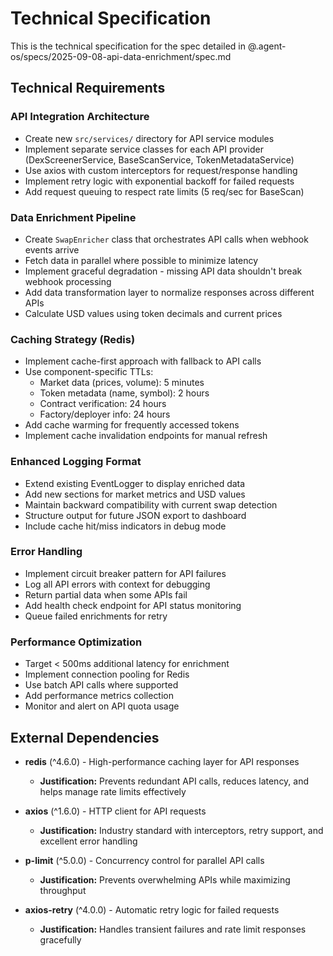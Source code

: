 # Technical Specification

This is the technical specification for the spec detailed in @.agent-os/specs/2025-09-08-api-data-enrichment/spec.md

## Technical Requirements

### API Integration Architecture
- Create new `src/services/` directory for API service modules
- Implement separate service classes for each API provider (DexScreenerService, BaseScanService, TokenMetadataService)
- Use axios with custom interceptors for request/response handling
- Implement retry logic with exponential backoff for failed requests
- Add request queuing to respect rate limits (5 req/sec for BaseScan)

### Data Enrichment Pipeline
- Create `SwapEnricher` class that orchestrates API calls when webhook events arrive
- Fetch data in parallel where possible to minimize latency
- Implement graceful degradation - missing API data shouldn't break webhook processing
- Add data transformation layer to normalize responses across different APIs
- Calculate USD values using token decimals and current prices

### Caching Strategy (Redis)
- Implement cache-first approach with fallback to API calls
- Use component-specific TTLs:
  - Market data (prices, volume): 5 minutes
  - Token metadata (name, symbol): 2 hours  
  - Contract verification: 24 hours
  - Factory/deployer info: 24 hours
- Add cache warming for frequently accessed tokens
- Implement cache invalidation endpoints for manual refresh

### Enhanced Logging Format
- Extend existing EventLogger to display enriched data
- Add new sections for market metrics and USD values
- Maintain backward compatibility with current swap detection
- Structure output for future JSON export to dashboard
- Include cache hit/miss indicators in debug mode

### Error Handling
- Implement circuit breaker pattern for API failures
- Log all API errors with context for debugging
- Return partial data when some APIs fail
- Add health check endpoint for API status monitoring
- Queue failed enrichments for retry

### Performance Optimization  
- Target < 500ms additional latency for enrichment
- Implement connection pooling for Redis
- Use batch API calls where supported
- Add performance metrics collection
- Monitor and alert on API quota usage

## External Dependencies

- **redis** (^4.6.0) - High-performance caching layer for API responses
  - **Justification:** Prevents redundant API calls, reduces latency, and helps manage rate limits effectively
  
- **axios** (^1.6.0) - HTTP client for API requests
  - **Justification:** Industry standard with interceptors, retry support, and excellent error handling
  
- **p-limit** (^5.0.0) - Concurrency control for parallel API calls
  - **Justification:** Prevents overwhelming APIs while maximizing throughput
  
- **axios-retry** (^4.0.0) - Automatic retry logic for failed requests
  - **Justification:** Handles transient failures and rate limit responses gracefully